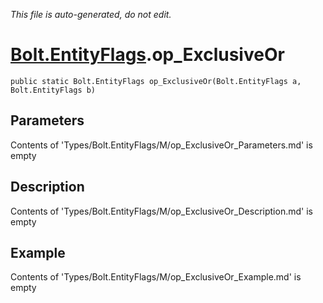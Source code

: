 *This file is auto-generated, do not edit.*

# [Bolt.EntityFlags](Types/Bolt.EntityFlags.md).op_ExclusiveOr
`public static Bolt.EntityFlags op_ExclusiveOr(Bolt.EntityFlags a, Bolt.EntityFlags b)`
## Parameters
Contents of 'Types/Bolt.EntityFlags/M/op_ExclusiveOr_Parameters.md' is empty
## Description
Contents of 'Types/Bolt.EntityFlags/M/op_ExclusiveOr_Description.md' is empty
## Example
Contents of 'Types/Bolt.EntityFlags/M/op_ExclusiveOr_Example.md' is empty
